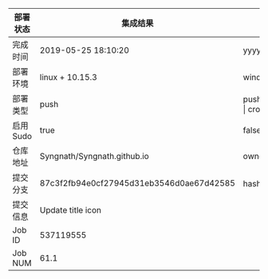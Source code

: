 部署状态 | 集成结果 | 参考值
---|---|---
完成时间 | 2019-05-25 18:10:20 | yyyy-mm-dd hh:mm:ss
部署环境 | linux + 10.15.3 | window \| linux + stable
部署类型 | push | push \| pull_request \| api \| cron
启用Sudo | true | false \| true
仓库地址 | Syngnath/Syngnath.github.io | owner_name/repo_name
提交分支 | 87c3f2fb94e0cf27945d31eb3546d0ae67d42585 | hash 16位
提交信息 | Update title icon |
Job ID   | 537119555 |
Job NUM  | 61.1 |
